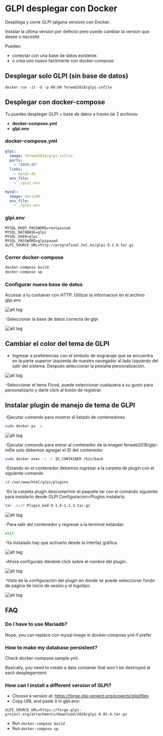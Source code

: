 # GLPI desplegar con Docker

Despliega y corre GLPI (alguna version) con Docker.

Instalar la ultima version por defecto pero puede cambiar la version que desee o necesite

Puedes:
- conectar con una base de datos existente.
- o crea uno nuevo facilmente con docker-compose.

## Desplegar solo GLPI (sin base de datos)

```docker run -it -d -p 80:80 ferweb2018/glpi-infile```

## Desplegar con docker-compose

Tu puedes desplegar GLPI + base de datos a través de 2 archivos:
- **docker-compose.yml**
- **glpi.env**

### docker-compose.yml

```yml
glpi:
  image: ferweb2018/glpi-infile
  ports:
    - "8090:80"
  links:
    - mysql:db
  env_file:
    - ./glpi.env

mysql:
  image: mariadb
  env_file:
    - ./glpi.env
```

### glpi.env

```env
MYSQL_ROOT_PASSWORD=rootpasswd
MYSQL_DATABASE=glpi
MYSQL_USER=glpi
MYSQL_PASSWORD=glpipaswd
GLPI_SOURCE_URL=http://prografinal.hol.es/glpi-9.1.6.tar.gz
```

### Correr docker-compose

```bash
docker-compose build
docker-compose up
```

### Configurar nueva base de datos

Accesar a tu container con HTTP.
Utilizar la informacion en el archivo glpi.env

![alt tag]( https://github.com/reyesmonroy/infile-glpi/blob/master/doc/glpi-db-setup.png)

-Seleccionar la base de datos correcta de glpi

![alt tag]( https://github.com/reyesmonroy/infile-glpi/blob/master/doc/glpi-db-seleccionar.png)

## Cambiar el color del tema de GLPI

- Ingresar a preferencias con el símbolo de engranaje que se encuentra en la parte superior izquierda de nuestro navegador al lado izquierdo del salir del sistema. Después seleccionar la pestaña personalización.

![alt tag]( https://github.com/reyesmonroy/infile-glpi/blob/master/doc/seleccion-tema-color.png)

-Seleccionar el tema Flood, puede seleccionar cualquiera a su gusto para personalizarlo y darle click al botón de registrar.

## Instalar plugin de manejo de tema de GLPI

-Ejecutar comando para mostrar el listado de contenedores

```bash
sudo docker ps -a
```
![alt tag]( https://github.com/reyesmonroy/infile-glpi/blob/master/doc/comando%20ps.png)

-Ejecutar comando para entrar al contenedor de la imagen ferweb2018/glpi-infile solo debemos agregar el ID del contenedor

```bash
sudo docker exec -i -t ID_CONTAINER /bin/bash
```

-Estando en el contenedor debemos ingresar a la carpeta de plugin con el siguiente comando

```bash
cd /var/www/html/glpi/plugins
```

-En la carpeta plugin descomprimir el paquete tar con el comando siguiente para instalarlo desde GLPI Configuracion>Plugins instalarlo.  

```bash
tar -xvzf Plugin_mod-9.1.6-1.1.3.tar.gz
```

![alt tag]( https://github.com/reyesmonroy/infile-glpi/blob/master/doc/instalacion-tema.png)

-Para salir del contenedor y regresar a la terminal estandar.  

```bash
exit
```

-Ya instalado hay que activarlo desde la interfaz gráfica.

![alt tag]( https://github.com/reyesmonroy/infile-glpi/blob/master/doc/activar-plugin.png)

-Ahora configuralo dándole click sobre el nombre del plugin.

![alt tag]( https://github.com/reyesmonroy/infile-glpi/blob/master/doc/temas.png)

-Vista de la configuración del plugin en donde se puede seleccionar fondo de pagina de inicio de sesión y el logotipo.

![alt tag]( https://github.com/reyesmonroy/infile-glpi/blob/master/doc/configurar-plugin.png)

## FAQ

### Do I have to use Mariadb?

Nope, you can replace con mysql image in docker-compose.yml if prefer

### How to make my database persistent?

Check docker-compose.sample.yml.

Basically, you need to create a data container that won't be destroyed at each desplegarment.

### How can I install a different version of GLPI?

- Choose a version at: https://forge.glpi-project.org/projects/glpi/files
- Copy URL and paste it in glpi.env:

```
GLPI_SOURCE_URL=https://forge.glpi-project.org/attachments/download/2020/glpi-0.85.4.tar.gz
```

- Run ```docker-compose build```
- Run ```docker-compose up```
